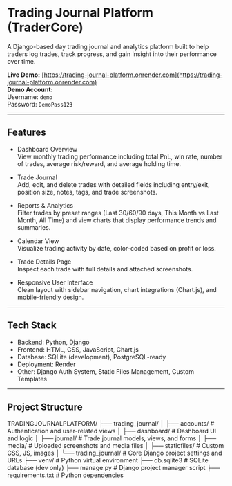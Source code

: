# Trading Journal Platform (TraderCore)

A Django-based day trading journal and analytics platform built to help traders log trades, track progress, and gain insight into their performance over time.

**Live Demo:** [https://trading-journal-platform.onrender.com](https://trading-journal-platform.onrender.com)  
**Demo Account:**  
Username: `demo`  
Password: `DemoPass123`

---

## Features

- Dashboard Overview  
  View monthly trading performance including total PnL, win rate, number of trades, average risk/reward, and average holding time.

- Trade Journal  
  Add, edit, and delete trades with detailed fields including entry/exit, position size, notes, tags, and trade screenshots.

- Reports & Analytics  
  Filter trades by preset ranges (Last 30/60/90 days, This Month vs Last Month, All Time) and view charts that display performance trends and summaries.

- Calendar View  
  Visualize trading activity by date, color-coded based on profit or loss.

- Trade Details Page  
  Inspect each trade with full details and attached screenshots.

- Responsive User Interface  
  Clean layout with sidebar navigation, chart integrations (Chart.js), and mobile-friendly design.

---

## Tech Stack

- Backend: Python, Django  
- Frontend: HTML, CSS, JavaScript, Chart.js  
- Database: SQLite (development), PostgreSQL-ready  
- Deployment: Render  
- Other: Django Auth System, Static Files Management, Custom Templates

---

## Project Structure

TRADINGJOURNALPLATFORM/
├── trading_journal/
│ ├── accounts/ # Authentication and user-related views
│ ├── dashboard/ # Dashboard UI and logic
│ ├── journal/ # Trade journal models, views, and forms
│ ├── media/ # Uploaded screenshots and media files
│ ├── staticfiles/ # Custom CSS, JS, images
│ └── trading_journal/ # Core Django project settings and URLs
├── venv/ # Python virtual environment
├── db.sqlite3 # SQLite database (dev only)
├── manage.py # Django project manager script
├── requirements.txt # Python dependencies

